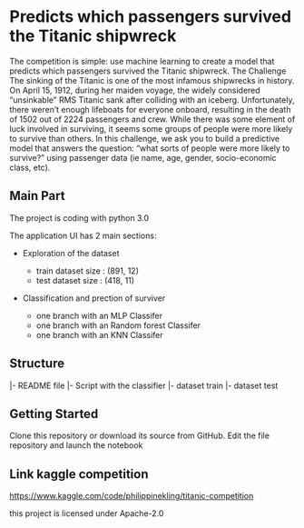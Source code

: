 # Predicts which passengers survived the Titanic shipwreck
The competition is simple: use machine learning to create a model that predicts which passengers survived the Titanic shipwreck.
The Challenge
The sinking of the Titanic is one of the most infamous shipwrecks in history.
On April 15, 1912, during her maiden voyage, the widely considered “unsinkable” RMS Titanic sank after colliding with an iceberg. Unfortunately, there weren’t enough lifeboats for everyone onboard, resulting in the death of 1502 out of 2224 passengers and crew.
While there was some element of luck involved in surviving, it seems some groups of people were more likely to survive than others.
In this challenge, we ask you to build a predictive model that answers the question: “what sorts of people were more likely to survive?” using passenger data (ie name, age, gender, socio-economic class, etc).

## Main Part
The project is coding with python 3.0

The application UI has 2 main sections:
- Exploration of the dataset
    - train dataset size : (891, 12)
    - test dataset size : (418, 11)
 
- Classification and prection of surviver
    - one branch with an MLP Classifer
    - one branch with an Random forest Classifer
    - one branch with an KNN Classifer


## Structure

|- README file
|- Script with the classifier
|- dataset train
|- dataset test

## Getting Started
Clone this repository or download its source from GitHub.
Edit the file repository and launch the notebook

## Link kaggle competition
https://www.kaggle.com/code/philippinekling/titanic-competition

this project is licensed under Apache-2.0
